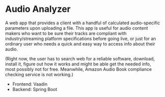 # Audio Analyzer
A web app that provides a client with a handful of calculated audio-specific parameters upon uploading a file. This app is useful for audio content makers who want to be sure their tracks are compliant with industry/streaming platform specifications before going live, or just for an ordinary user who needs a quick and easy way to access info about their audio. 

(Right now, the user has to search web for a reliable software, download, install it, figure out how it works and might be able get the needed info, most possibly not for free. Meanwhile, Amazon Audio Book compliance checking service is not working.)

- Frontend: Vaadin
- Backend: Spring Boot
